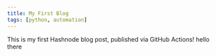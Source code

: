 ```yaml
---
title: My First Blog
tags: [python, automation]
---
```


This is my first Hashnode blog post, published via GitHub Actions! hello there
